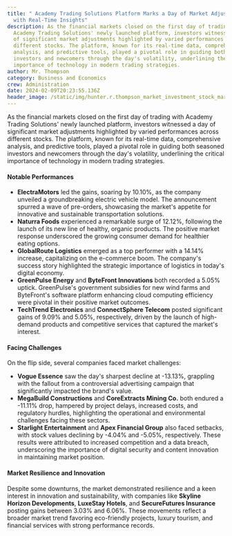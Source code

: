```yaml
---
title: " Academy Trading Solutions Platform Marks a Day of Market Adjustments
  with Real-Time Insights"
description: As the financial markets closed on the first day of trading with
  Academy Trading Solutions' newly launched platform, investors witnessed a day
  of significant market adjustments highlighted by varied performances across
  different stocks. The platform, known for its real-time data, comprehensive
  analysis, and predictive tools, played a pivotal role in guiding both seasoned
  investors and newcomers through the day's volatility, underlining the critical
  importance of technology in modern trading strategies.
author: Mr. Thompson
category: Business and Economics
crew: Administration
date: 2024-02-09T20:23:55.136Z
header_image: /static/img/hunter.r.thompson_market_investment_stock_market_digital_prices_487c1990-9245-4970-b175-29fcd3cb0a16.webp
---
```

As the financial markets closed on the first day of trading with Academy Trading Solutions' newly launched platform, investors witnessed a day of significant market adjustments highlighted by varied performances across different stocks. The platform, known for its real-time data, comprehensive analysis, and predictive tools, played a pivotal role in guiding both seasoned investors and newcomers through the day's volatility, underlining the critical importance of technology in modern trading strategies.

#### Notable Performances

* **ElectraMotors** led the gains, soaring by 10.10%, as the company unveiled a groundbreaking electric vehicle model. The announcement spurred a wave of pre-orders, showcasing the market's appetite for innovative and sustainable transportation solutions.
* **Naturra Foods** experienced a remarkable surge of 12.12%, following the launch of its new line of healthy, organic products. The positive market response underscored the growing consumer demand for healthier eating options.
* **GlobalRoute Logistics** emerged as a top performer with a 14.14% increase, capitalizing on the e-commerce boom. The company's success story highlighted the strategic importance of logistics in today's digital economy.
* **GreenPulse Energy** and **ByteFront Innovations** both recorded a 5.05% uptick. GreenPulse's government subsidies for new wind farms and ByteFront's software platform enhancing cloud computing efficiency were pivotal in their positive market outcomes.
* **TechTrend Electronics** and **ConnectSphere Telecom** posted significant gains of 9.09% and 5.05%, respectively, driven by the launch of high-demand products and competitive services that captured the market's interest.

#### Facing Challenges

On the flip side, several companies faced market challenges:

* **Vogue Essence** saw the day's sharpest decline at -13.13%, grappling with the fallout from a controversial advertising campaign that significantly impacted the brand's value.
* **MegaBuild Constructions** and **CoreExtracts Mining Co.** both endured a -11.11% drop, hampered by project delays, increased costs, and regulatory hurdles, highlighting the operational and environmental challenges facing these sectors.
* **Starlight Entertainment** and **Apex Financial Group** also faced setbacks, with stock values declining by -4.04% and -5.05%, respectively. These results were attributed to increased competition and a data breach, underscoring the importance of digital security and content innovation in maintaining market position.

#### Market Resilience and Innovation

Despite some downturns, the market demonstrated resilience and a keen interest in innovation and sustainability, with companies like **Skyline Horizon Developments**, **LuxeStay Hotels**, and **SecureFutures Insurance** posting gains between 3.03% and 6.06%. These movements reflect a broader market trend favoring eco-friendly projects, luxury tourism, and financial services with strong performance records.